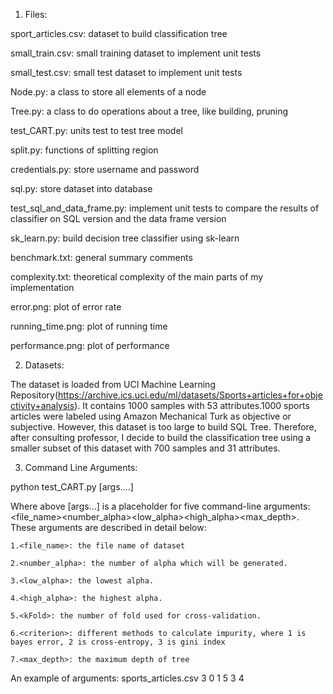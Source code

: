 1. Files:

sport_articles.csv: dataset to build classification tree

small_train.csv: small training dataset to implement unit tests

small_test.csv: small test dataset to implement unit tests

Node.py: a class to store all elements of a node

Tree.py: a class to do operations about a tree, like building, pruning

test_CART.py: units test to test tree model

split.py: functions of splitting region

credentials.py: store username and password

sql.py: store dataset into database

test_sql_and_data_frame.py: implement unit tests to compare the results of classifier on SQL version and the data frame version

sk_learn.py: build decision tree classifier using sk-learn

benchmark.txt: general summary comments

complexity.txt: theoretical complexity of the main parts of my implementation

error.png: plot of error rate

running_time.png: plot of running time

performance.png: plot of performance



2. Datasets:

The dataset is loaded from UCI Machine Learning Repository(https://archive.ics.uci.edu/ml/datasets/Sports+articles+for+objectivity+analysis). It contains 1000 samples with 53 attributes.1000 sports articles were labeled using Amazon Mechanical Turk as objective or subjective. However, this dataset is too large to build SQL Tree. Therefore, after consulting professor, I decide to build the classification tree using a smaller subset of this dataset with 700 samples and 31 attributes.



3. Command Line Arguments:

python test_CART.py [args....]

Where above [args...] is a placeholder for five command-line arguments: <file_name><number_alpha><low_alpha><high_alpha><kFold><criterion><max_depth>. These arguments are described in detail below:
	
	1.<file_name>: the file name of dataset
	
	2.<number_alpha>: the number of alpha which will be generated. 
	
	3.<low_alpha>: the lowest alpha. 
	
	4.<high_alpha>: the highest alpha. 
	
	5.<kFold>: the number of fold used for cross-validation. 
	
	6.<criterion>: different methods to calculate impurity, where 1 is bayes error, 2 is cross-entropy, 3 is gini index
	
	7.<max_depth>: the maximum depth of tree

An example of arguments: sports_articles.csv 3 0 1 5 3 4


